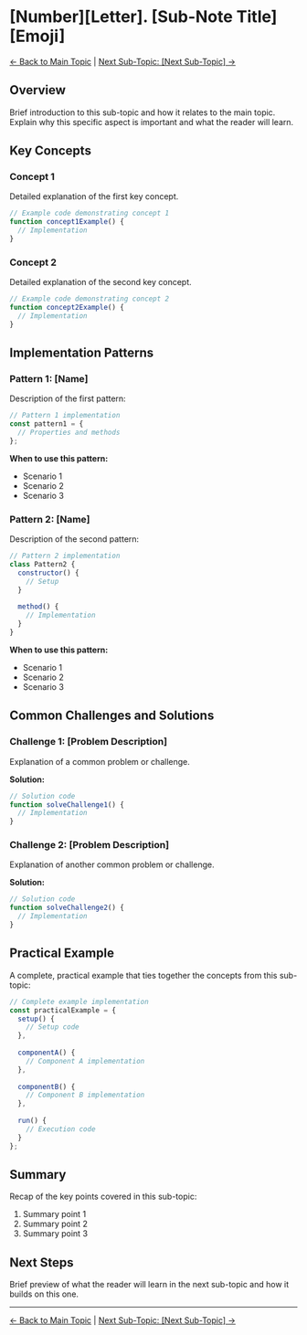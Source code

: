 # [Number][Letter]. [Sub-Note Title] [Emoji]

[<- Back to Main Topic](./xx-main-topic.md) | [Next Sub-Topic: [Next Sub-Topic] ->](./xxb-next-sub-topic.md)

## Overview

Brief introduction to this sub-topic and how it relates to the main topic. Explain why this specific aspect is important and what the reader will learn.

## Key Concepts

### Concept 1

Detailed explanation of the first key concept.

```javascript
// Example code demonstrating concept 1
function concept1Example() {
  // Implementation
}
```

### Concept 2

Detailed explanation of the second key concept.

```javascript
// Example code demonstrating concept 2
function concept2Example() {
  // Implementation
}
```

## Implementation Patterns

### Pattern 1: [Name]

Description of the first pattern:

```javascript
// Pattern 1 implementation
const pattern1 = {
  // Properties and methods
};
```

**When to use this pattern:**
- Scenario 1
- Scenario 2
- Scenario 3

### Pattern 2: [Name]

Description of the second pattern:

```javascript
// Pattern 2 implementation
class Pattern2 {
  constructor() {
    // Setup
  }
  
  method() {
    // Implementation
  }
}
```

**When to use this pattern:**
- Scenario 1
- Scenario 2
- Scenario 3

## Common Challenges and Solutions

### Challenge 1: [Problem Description]

Explanation of a common problem or challenge.

**Solution:**

```javascript
// Solution code
function solveChallenge1() {
  // Implementation
}
```

### Challenge 2: [Problem Description]

Explanation of another common problem or challenge.

**Solution:**

```javascript
// Solution code
function solveChallenge2() {
  // Implementation
}
```

## Practical Example

A complete, practical example that ties together the concepts from this sub-topic:

```javascript
// Complete example implementation
const practicalExample = {
  setup() {
    // Setup code
  },
  
  componentA() {
    // Component A implementation
  },
  
  componentB() {
    // Component B implementation
  },
  
  run() {
    // Execution code
  }
};
```

## Summary

Recap of the key points covered in this sub-topic:

1. Summary point 1
2. Summary point 2
3. Summary point 3

## Next Steps

Brief preview of what the reader will learn in the next sub-topic and how it builds on this one.

---

[<- Back to Main Topic](./xx-main-topic.md) | [Next Sub-Topic: [Next Sub-Topic] ->](./xxb-next-sub-topic.md)